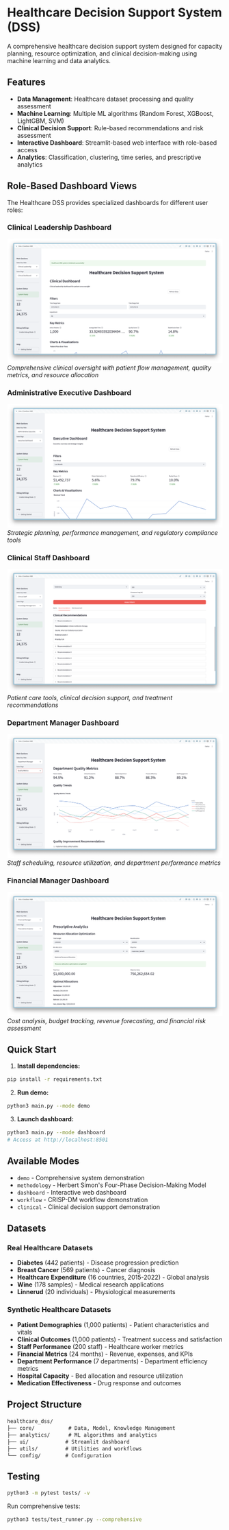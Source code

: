 # Healthcare Decision Support System (DSS)

A comprehensive healthcare decision support system designed for capacity planning, resource optimization, and clinical decision-making using machine learning and data analytics.

## Features

- **Data Management**: Healthcare dataset processing and quality assessment
- **Machine Learning**: Multiple ML algorithms (Random Forest, XGBoost, LightGBM, SVM)
- **Clinical Decision Support**: Rule-based recommendations and risk assessment
- **Interactive Dashboard**: Streamlit-based web interface with role-based access
- **Analytics**: Classification, clustering, time series, and prescriptive analytics

## Role-Based Dashboard Views

The Healthcare DSS provides specialized dashboards for different user roles:

### Clinical Leadership Dashboard
![Clinical Leadership Dashboard](image_Critical_Leadership.png)
*Comprehensive clinical oversight with patient flow management, quality metrics, and resource allocation*

### Administrative Executive Dashboard  
![Administrative Executive Dashboard](image_Administrative_Executive.png)
*Strategic planning, performance management, and regulatory compliance tools*

### Clinical Staff Dashboard
![Clinical Staff Dashboard](image_Clinical_Staff.png)
*Patient care tools, clinical decision support, and treatment recommendations*

### Department Manager Dashboard
![Department Manager Dashboard](image_Department_Manager.png)
*Staff scheduling, resource utilization, and department performance metrics*

### Financial Manager Dashboard
![Financial Manager Dashboard](image_Financial_Manager.png)
*Cost analysis, budget tracking, revenue forecasting, and financial risk assessment*

## Quick Start

1. **Install dependencies:**
```bash
pip install -r requirements.txt
```

2. **Run demo:**
```bash
python3 main.py --mode demo
```

3. **Launch dashboard:**
```bash
python3 main.py --mode dashboard
# Access at http://localhost:8501
```

## Available Modes

- `demo` - Comprehensive system demonstration
- `methodology` - Herbert Simon's Four-Phase Decision-Making Model
- `dashboard` - Interactive web dashboard
- `workflow` - CRISP-DM workflow demonstration
- `clinical` - Clinical decision support demonstration

## Datasets

### Real Healthcare Datasets
- **Diabetes** (442 patients) - Disease progression prediction
- **Breast Cancer** (569 patients) - Cancer diagnosis
- **Healthcare Expenditure** (16 countries, 2015-2022) - Global analysis
- **Wine** (178 samples) - Medical research applications
- **Linnerud** (20 individuals) - Physiological measurements

### Synthetic Healthcare Datasets
- **Patient Demographics** (1,000 patients) - Patient characteristics and vitals
- **Clinical Outcomes** (1,000 patients) - Treatment success and satisfaction
- **Staff Performance** (200 staff) - Healthcare worker metrics
- **Financial Metrics** (24 months) - Revenue, expenses, and KPIs
- **Department Performance** (7 departments) - Department efficiency metrics
- **Hospital Capacity** - Bed allocation and resource utilization
- **Medication Effectiveness** - Drug response and outcomes

## Project Structure

```
healthcare_dss/
├── core/           # Data, Model, Knowledge Management
├── analytics/      # ML algorithms and analytics
├── ui/            # Streamlit dashboard
├── utils/         # Utilities and workflows
└── config/        # Configuration
```

## Testing

```bash
python3 -m pytest tests/ -v
```

Run comprehensive tests:
```bash
python3 tests/test_runner.py --comprehensive
```